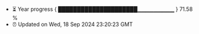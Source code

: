 - ⏳ Year progress { █████████████████████▁▁▁▁▁▁▁▁▁ } 71.58 %
- ⏰ Updated on Wed, 18 Sep 2024 23:20:23 GMT

